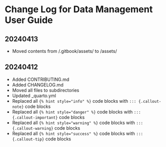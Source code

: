 # Change Log for Data Management User Guide

## 20240413
  - Moved contents from /.gitbook/assets/ to /assets/
  
## 20240412
  - Added CONTRIBUTING.md
  - Added CHANGELOG.md
  - Moved all files to subdirectories
  - Updated _quarto.yml
  - Replaced all `{% hint style="info" %}` code blocks with `::: {.callout-note}` code blocks
  - Replaced all `{% hint style="danger" %}` code blocks with `::: {.callout-important}` code blocks
  - Replaced all `{% hint style="warning" %}` code blocks with `::: {.callout-warning}` code blocks
  - Replaced all `{% hint style="success" %}` code blocks with `::: {.callout-tip}` code blocks
  
  
  
  
  